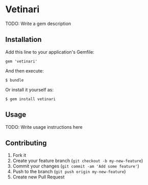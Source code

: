 # Vetinari

TODO: Write a gem description

## Installation

Add this line to your application's Gemfile:

    gem 'vetinari'

And then execute:

    $ bundle

Or install it yourself as:

    $ gem install vetinari

## Usage

TODO: Write usage instructions here

## Contributing

1. Fork it
2. Create your feature branch (`git checkout -b my-new-feature`)
3. Commit your changes (`git commit -am 'Add some feature'`)
4. Push to the branch (`git push origin my-new-feature`)
5. Create new Pull Request
